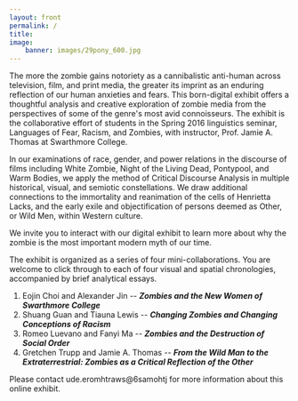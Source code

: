 ```yaml
---
layout: front
permalink: /
title:
image:
    banner: images/29pony_600.jpg
---
```


The more the zombie gains notoriety as a cannibalistic anti-human across television, film, and print media, the greater its imprint as an enduring reflection of our human anxieties and fears. This born-digital exhibit offers a thoughtful analysis and creative exploration of zombie media from the perspectives of some of the genre's most avid connoisseurs. The exhibit is the collaborative effort of students in the Spring 2016 linguistics seminar, Languages of Fear, Racism, and Zombies, with instructor, Prof. Jamie A. Thomas at Swarthmore College.

In our examinations of race, gender, and power relations in the discourse of films including White Zombie, Night of the Living Dead, Pontypool, and Warm Bodies, we apply the method of Critical Discourse Analysis in multiple historical, visual, and semiotic constellations. We draw additional connections to the immortality and reanimation of the cells of Henrietta Lacks, and the early exile and objectification of persons deemed as Other, or Wild Men, within Western culture.

We invite you to interact with our digital exhibit to learn more about why the zombie is the most important modern myth of our time.

The exhibit is organized as a series of four mini-collaborations. You are welcome to click through to each of four visual and spatial chronologies, accompanied by brief analytical essays.

1. Eojin Choi and Alexander Jin -- ***Zombies and the New Women of Swarthmore College***
2. Shuang Guan and Tiauna Lewis -- ***Changing Zombies and Changing Conceptions of Racism***
3. Romeo Luevano and Fanyi Ma -- ***Zombies and the Destruction of Social Order***
4. Gretchen Trupp and Jamie A. Thomas -- ***From the Wild Man to the Extraterrestrial: Zombies as a Critical Reflection of the Other***

Please contact <span class="rtl">ude.eromhtraws&#64;6samohtj</span> for more information about this online exhibit.